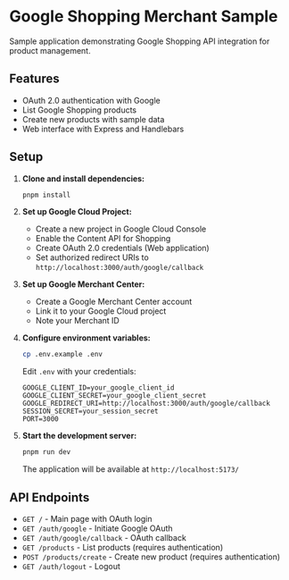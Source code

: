 # Google Shopping Merchant Sample

Sample application demonstrating Google Shopping API integration for product management.

## Features

- OAuth 2.0 authentication with Google
- List Google Shopping products
- Create new products with sample data
- Web interface with Express and Handlebars

## Setup

1. **Clone and install dependencies:**
   ```bash
   pnpm install
   ```

2. **Set up Google Cloud Project:**
   - Create a new project in Google Cloud Console
   - Enable the Content API for Shopping
   - Create OAuth 2.0 credentials (Web application)
   - Set authorized redirect URIs to `http://localhost:3000/auth/google/callback`

3. **Set up Google Merchant Center:**
   - Create a Google Merchant Center account
   - Link it to your Google Cloud project
   - Note your Merchant ID

4. **Configure environment variables:**
   ```bash
   cp .env.example .env
   ```

   Edit `.env` with your credentials:
   ```
   GOOGLE_CLIENT_ID=your_google_client_id
   GOOGLE_CLIENT_SECRET=your_google_client_secret
   GOOGLE_REDIRECT_URI=http://localhost:3000/auth/google/callback
   SESSION_SECRET=your_session_secret
   PORT=3000
   ```

5. **Start the development server:**
   ```bash
   pnpm run dev
   ```

   The application will be available at `http://localhost:5173/`

## API Endpoints

- `GET /` - Main page with OAuth login
- `GET /auth/google` - Initiate Google OAuth
- `GET /auth/google/callback` - OAuth callback
- `GET /products` - List products (requires authentication)
- `POST /products/create` - Create new product (requires authentication)
- `GET /auth/logout` - Logout
